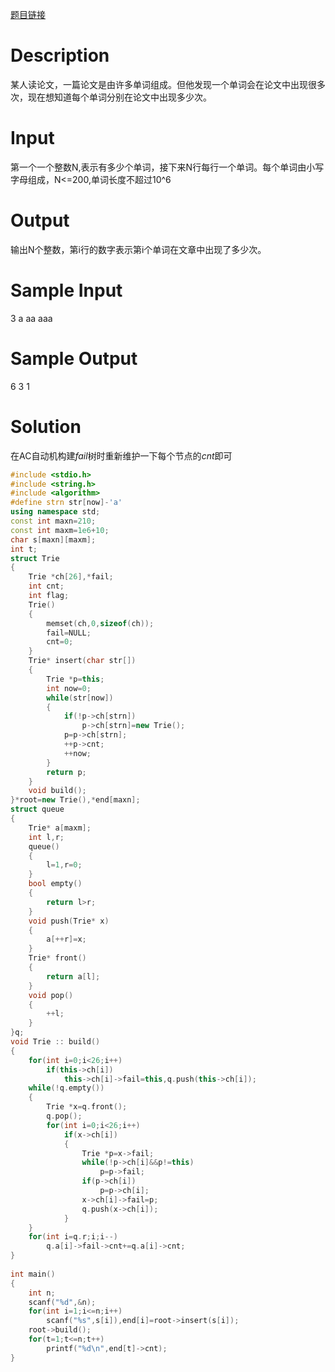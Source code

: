 [题目链接](http://www.lydsy.com/JudgeOnline/problem.php?id=3172)

# Description

某人读论文，一篇论文是由许多单词组成。但他发现一个单词会在论文中出现很多次，现在想知道每个单词分别在论文中出现多少次。

# Input

第一个一个整数N,表示有多少个单词，接下来N行每行一个单词。每个单词由小写字母组成，N<=200,单词长度不超过10^6

# Output

输出N个整数，第i行的数字表示第i个单词在文章中出现了多少次。

# Sample Input

3
a
aa
aaa

# Sample Output

6
3
1

# Solution

在AC自动机构建$fail$树时重新维护一下每个节点的$cnt$即可

``` c++
#include <stdio.h>
#include <string.h>
#include <algorithm>
#define strn str[now]-'a'
using namespace std;
const int maxn=210;
const int maxm=1e6+10;
char s[maxn][maxm];
int t;
struct Trie
{
    Trie *ch[26],*fail;
    int cnt;
    int flag;
    Trie()
    {
        memset(ch,0,sizeof(ch));
        fail=NULL;
        cnt=0;
    }
    Trie* insert(char str[])
    {
        Trie *p=this;
        int now=0;
        while(str[now])
        {
            if(!p->ch[strn])
                p->ch[strn]=new Trie();
            p=p->ch[strn];
            ++p->cnt;
            ++now;
        }
        return p;
    }
    void build();
}*root=new Trie(),*end[maxn];
struct queue
{
    Trie* a[maxm];
    int l,r;
    queue()
    {
        l=1,r=0;
    }
    bool empty()
    {
        return l>r;
    }
    void push(Trie* x)
    {
        a[++r]=x;
    }
    Trie* front()
    {
        return a[l];
    }
    void pop()
    {
        ++l;
    }
}q;
void Trie :: build()
{
    for(int i=0;i<26;i++)
        if(this->ch[i])
            this->ch[i]->fail=this,q.push(this->ch[i]);
    while(!q.empty())
    {
        Trie *x=q.front();
        q.pop();
        for(int i=0;i<26;i++)
            if(x->ch[i])
            {
                Trie *p=x->fail;
                while(!p->ch[i]&&p!=this)
                    p=p->fail;
                if(p->ch[i])
                    p=p->ch[i];
                x->ch[i]->fail=p;
                q.push(x->ch[i]);
            }
    }
    for(int i=q.r;i;i--)
        q.a[i]->fail->cnt+=q.a[i]->cnt;
}
 
int main()
{
    int n;
    scanf("%d",&n);
    for(int i=1;i<=n;i++)
        scanf("%s",s[i]),end[i]=root->insert(s[i]);
    root->build();
    for(t=1;t<=n;t++)
        printf("%d\n",end[t]->cnt);
}

```